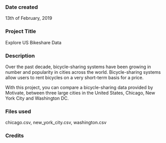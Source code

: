### Date created
13th of February, 2019

### Project Title
Explore US Bikeshare Data

### Description
Over the past decade, bicycle-sharing systems have been growing in number and popularity in cities across the world. Bicycle-sharing systems allow users to rent bicycles on a very short-term basis for a price.

With this project, you can compare a bicycle-sharing data provided by Motivate, between three large cities in the United States, Chicago, New York City and Washington DC.

### Files used
chicago.csv, new_york_city.csv, washington.csv

### Credits
